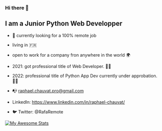 ### Hi there 👋

## I am a Junior Python Web Developper


- 🔭 currently looking for a 100% remote job
- living in 🇫🇷
- open to work for a company fron anywhere in the world 🌍

- 2021: got professional title of Web Developer. 👨‍🎓
- 2022: professional title of Python App Dev currently under approbation. 👨‍🎓

- 📭 raphael.chauvat.pro@gmail.com
- LinkedIn: https://www.linkedin.com/in/raphael-chauvat/
- 🐦 Twitter: @RafaRemote

[![My Awesome Stats](https://awesome-github-stats.azurewebsites.net/user-stats/rafaremote)](https://git.io/awesome-stats-card)
